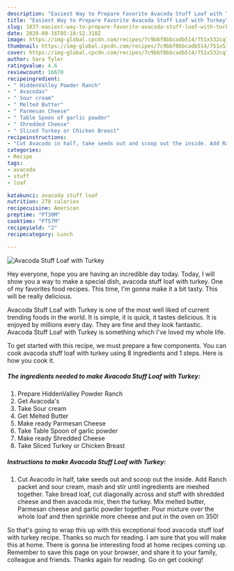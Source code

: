 ```yaml
---
description: "Easiest Way to Prepare Favorite Avacoda Stuff Loaf with Turkey"
title: "Easiest Way to Prepare Favorite Avacoda Stuff Loaf with Turkey"
slug: 1837-easiest-way-to-prepare-favorite-avacoda-stuff-loaf-with-turkey
date: 2020-09-16T05:18:52.318Z
image: https://img-global.cpcdn.com/recipes/7c9bbf8bbcadb514/751x532cq70/avacoda-stuff-loaf-with-turkey-recipe-main-photo.jpg
thumbnail: https://img-global.cpcdn.com/recipes/7c9bbf8bbcadb514/751x532cq70/avacoda-stuff-loaf-with-turkey-recipe-main-photo.jpg
cover: https://img-global.cpcdn.com/recipes/7c9bbf8bbcadb514/751x532cq70/avacoda-stuff-loaf-with-turkey-recipe-main-photo.jpg
author: Sara Tyler
ratingvalue: 4.6
reviewcount: 16670
recipeingredient:
- " HiddenValley Powder Ranch"
- " Avacodas"
- " Sour cream"
- " Melted Butter"
- " Parmesan Cheese"
- " Table Spoon of garlic powder"
- " Shredded Cheese"
- " Sliced Turkey or Chicken Breast"
recipeinstructions:
- "Cut Avacodo in half, take seeds out and scoop out the inside. Add Ranch packet and sour cream, mash and stir until ingredients are meshed together. Take bread loaf, cut diagonally across and stuff with shredded cheese and then avacoda mix, then the turkey. Mix melted butter, Parmesan cheese and garlic powder together. Pour mixture over the whole loaf and then sprinkle more cheese and put in the oven on 350!"
categories:
- Recipe
tags:
- avacoda
- stuff
- loaf

katakunci: avacoda stuff loaf 
nutrition: 278 calories
recipecuisine: American
preptime: "PT30M"
cooktime: "PT57M"
recipeyield: "2"
recipecategory: Lunch

---
```



![Avacoda Stuff Loaf with Turkey](https://img-global.cpcdn.com/recipes/7c9bbf8bbcadb514/751x532cq70/avacoda-stuff-loaf-with-turkey-recipe-main-photo.jpg)

Hey everyone, hope you are having an incredible day today. Today, I will show you a way to make a special dish, avacoda stuff loaf with turkey. One of my favorites food recipes. This time, I'm gonna make it a bit tasty. This will be really delicious.



Avacoda Stuff Loaf with Turkey is one of the most well liked of current trending foods in the world. It is simple, it is quick, it tastes delicious. It is enjoyed by millions every day. They are fine and they look fantastic. Avacoda Stuff Loaf with Turkey is something which I've loved my whole life.


To get started with this recipe, we must prepare a few components. You can cook avacoda stuff loaf with turkey using 8 ingredients and 1 steps. Here is how you cook it.

<!--inarticleads1-->

##### The ingredients needed to make Avacoda Stuff Loaf with Turkey:

1. Prepare  HiddenValley Powder Ranch
1. Get  Avacoda&#39;s
1. Take  Sour cream
1. Get  Melted Butter
1. Make ready  Parmesan Cheese
1. Take  Table Spoon of garlic powder
1. Make ready  Shredded Cheese
1. Take  Sliced Turkey or Chicken Breast




<!--inarticleads2-->

##### Instructions to make Avacoda Stuff Loaf with Turkey:

1. Cut Avacodo in half, take seeds out and scoop out the inside. Add Ranch packet and sour cream, mash and stir until ingredients are meshed together. Take bread loaf, cut diagonally across and stuff with shredded cheese and then avacoda mix, then the turkey. Mix melted butter, Parmesan cheese and garlic powder together. Pour mixture over the whole loaf and then sprinkle more cheese and put in the oven on 350!




So that's going to wrap this up with this exceptional food avacoda stuff loaf with turkey recipe. Thanks so much for reading. I am sure that you will make this at home. There is gonna be interesting food at home recipes coming up. Remember to save this page on your browser, and share it to your family, colleague and friends. Thanks again for reading. Go on get cooking!
